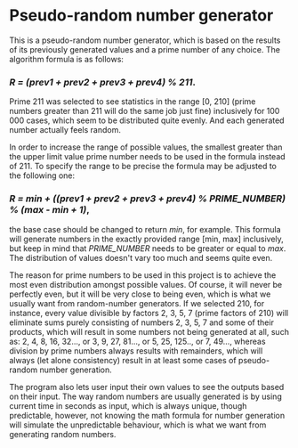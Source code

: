# Pseudo-random number generator
This is a pseudo-random number generator, which is based on the results of its previously generated values and a prime number of any choice. The algorithm formula is as follows:<br>

### *R = (prev1 + prev2 + prev3 + prev4) % 211*.<br>

Prime 211 was selected to see statistics in the range [0, 210] (prime numbers greater than 211 will do the same job just fine) inclusively for 100 000 cases, which seem to be distributed quite evenly. And each generated number actually feels random.<br>

In order to increase the range of possible values, the smallest greater than the upper limit value prime number needs to be used in the formula instead of 211. To specify the range to be precise the formula may be adjusted to the following one:<br>

### *R = min + ((prev1 + prev2 + prev3 + prev4) % PRIME_NUMBER) % (max - min + 1)*,<br> 

the base case should be changed to return *min*, for example. This formula will generate numbers in the exactly provided range [min, max] inclusively, but keep in mind that *PRIME_NUMBER* needs to be greater or equal to *max*. The distribution of values doesn't vary too much and seems quite even.<br>

The reason for prime numbers to be used in this project is to achieve the most even distribution amongst possible values. Of course, it will never be perfectly even, but it will be very close to being even, which is what we usually want from random-number generators. If we selected 210, for instance, every value divisible by factors 2, 3, 5, 7 (prime factors of 210) will eliminate sums purely consisting of numbers 2, 3, 5, 7 and some of their products, which will result in some numbers not being generated at all, such as: 2, 4, 8, 16, 32..., or 3, 9, 27, 81..., or 5, 25, 125.., or 7, 49..., whereas division by prime numbers always results with remainders, which will always (let alone consistency) result in at least some cases of pseudo-random number generation.<br>

The program also lets user input their own values to see the outputs based on their input. The way random numbers are usually generated is by using current time in seconds as input, which is always unique, though predictable, however, not knowing the math formula for number generation will simulate the unpredictable behaviour, which is what we want from generating random numbers.
